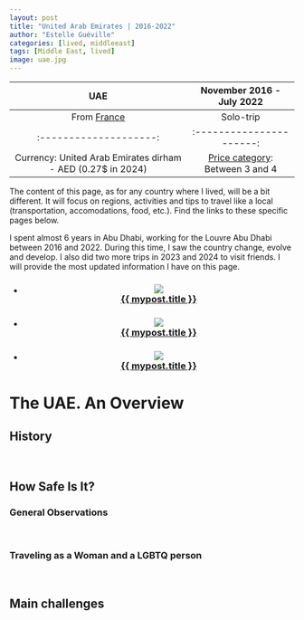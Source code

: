 ```yaml
---
layout: post
title: "United Arab Emirates | 2016-2022"
author: "Estelle Guéville"
categories: [lived, middleeast]
tags: [Middle East, lived]
image: uae.jpg
---
```



<base target="_blank">

| UAE | November 2016 - July 2022
| :--------------------:   | :----------------------:|
| From [France](https://estellegvl.github.io/Around-the-World/france)       | Solo-trip       |
| :--------------------:   | :----------------------:|
| Currency: United Arab Emirates dirham - AED (0.27$ in 2024) | [Price category](https://estellegvl.github.io/Around-the-World/price): Between 3 and 4 |

The content of this page, as for any country where I lived, will be a bit different. It will focus on regions, activities and tips to travel like a local (transportation, accomodations, food, etc.). Find the links to these specific pages below.

I spent almost 6 years in Abu Dhabi, working for the Louvre Abu Dhabi between 2016 and 2022. During this time, I saw the country change, evolve and develop. I also did two more trips in 2023 and 2024 to visit friends. I will provide the most updated information I have on this page.


<div class="lived" style="text-align: center;">
  <ul class="lived-posts">
          <li>
            <h3>
              <a href="https://estellegvl.github.io/Around-the-World/10daysUAE">
                <div class="lived-thumbnail">
                    <img src="https://upload.wikimedia.org/wikipedia/commons/d/d8/Viaduc_Austerlitz_Paris_18.jpg">
                </div>
                <div class="lived-title">
                  {{ mypost.title }}
                </div>
              </a>
            </h3>
          </li>
  </ul>
</div>

<div class="lived" style="text-align: center;">
  <ul class="lived-posts">
          <li>
            <h3>
              <a href="https://estellegvl.github.io/Around-the-World/UAETransportation">
                <div class="lived-thumbnail">
                    <img src="https://upload.wikimedia.org/wikipedia/commons/d/d8/Viaduc_Austerlitz_Paris_18.jpg">
                </div>
                <div class="lived-title">
                  {{ mypost.title }}
                </div>
              </a>
            </h3>
          </li>
  </ul>
</div>

<div class="lived" style="text-align: center;">
  <ul class="lived-posts">
          <li>
            <h3>
              <a href="https://estellegvl.github.io/Around-the-World/FBAbuDhabi">
                <div class="lived-thumbnail">
                    <img src="https://upload.wikimedia.org/wikipedia/commons/d/d8/Viaduc_Austerlitz_Paris_18.jpg">
                </div>
                <div class="lived-title">
                  {{ mypost.title }}
                </div>
              </a>
            </h3>
          </li>
  </ul>
</div>

# The UAE. An Overview
## History

<br>

## How Safe Is It?
### General Observations

<br>

### Traveling as a Woman and a LGBTQ person

<br>

## Main challenges
